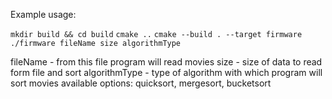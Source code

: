 Example usage:

`mkdir build && cd build`
`cmake ..`
`cmake --build . --target firmware`
`./firmware fileName size algorithmType`

fileName - from this file program will read movies
size - size of data to read form file and sort
algorithmType - type of algorithm with which program will sort movies 
        available options: quicksort, mergesort, bucketsort

